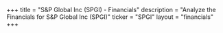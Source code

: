 +++
title = "S&P Global Inc (SPGI) - Financials"
description = "Analyze the Financials for S&P Global Inc (SPGI)"
ticker = "SPGI"
layout = "financials"
+++

